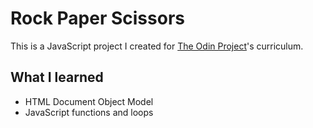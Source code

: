 # Rock Paper Scissors

This is a JavaScript project I created for [The Odin Project](https://www.theodinproject.com/)'s curriculum.

## What I learned ##

* HTML Document Object Model
* JavaScript functions and loops
